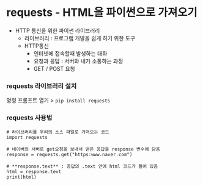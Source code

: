 # requests - HTML을 파이썬으로 가져오기


- HTTP 통신을 위한 파이썬 라이브러리
    - 라이브러리 : 프로그램 개발을 쉽게 하기 위한 도구
    - HTTP통신
        - 인터넷에 접속할때 발생하는 대화 
        - 요청과 응답 : 서버와 내가 소통하는 과정
        - GET / POST 요청

### requests 라이브러리 설치

명령 프롬프트 열기 > `pip install requests` 


### requests 사용법

```
# 라이브러리를 우리의 소스 파일로 가져오는 코드 
import requests 

# 네이버의 서버로 get요청을 보내서 받은 응답을 response 변수에 담음
response = requests.get("https:www.naver.com") 

# **response.text** : 응답의 .text 안에 html 코드가 들어 있음
html = response.text
print(html)
```
